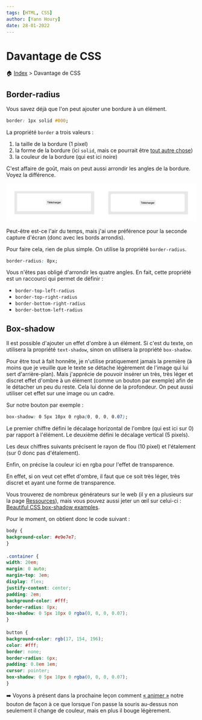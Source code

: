 ```yaml
---
tags: [HTML, CSS]
author: [Yann Houry]
date: 28-01-2022
---
```


# Davantage de CSS
🏠 [Index](https://github.com/YannHY/html-css-js/blob/main/index.md) > Davantage de CSS

## Border-radius
Vous savez déjà que l'on peut ajouter une bordure à un élément.

```CSS
border: 1px solid #000;
```

La propriété `border` a trois valeurs :

1. la taille de la bordure (1 pixel)
2. la forme de la bordure (ici `solid`, mais ce pourrait être [tout autre chose](https://www.w3schools.com/css/css_border.asp))
3. la couleur de la bordure (qui est ici noire)

C'est affaire de goût, mais on peut aussi arrondir les angles de la bordure. Voyez la différence.

![](https://github.com/YannHY/html-css-js/blob/main/Images/borders.png)

Peut-être est-ce l'air du temps, mais j'ai une préférence pour la seconde capture d'écran (donc avec les bords arrondis).

Pour faire cela, rien de plus simple. On utilise la propriété `border-radius`.

```CSS
border-radius: 8px;
```

Vous n'êtes pas obligé d'arrondir les quatre angles. En fait, cette propriété est un raccourci qui permet de définir :

- `border-top-left-radius`
- `border-top-right-radius`
- `border-bottom-right-radius`
- `border-bottom-left-radius`

## Box-shadow
Il est possible d'ajouter un effet d'ombre à un élément. Si c'est du texte, on utilisera la propriété `text-shadow`, sinon on utilisera la propriété `box-shadow`.

Pour être tout à fait honnête, je n'utilise pratiquement jamais la première (à moins que je veuille que le texte se détache légèrement de l'image qui lui sert d'arrière-plan). Mais j'apprécie de pouvoir insérer un très, très léger et discret effet d'ombre à un élément (comme un bouton par exemple) afin de le détacher un peu du reste. Cela lui donne de la profondeur. On peut aussi utiliser cet effet sur une image ou un cadre.

Sur notre bouton par exemple :

```CSS
box-shadow: 0 5px 10px 0 rgba(0, 0, 0, 0.07);
```

Le premier chiffre défini le décalage horizontal de l'ombre (qui est ici sur 0) par rapport à l'élément. Le deuxième défini le décalage vertical (5 pixels).

Les deux chiffres suivants précisent le rayon de flou (10 pixel) et l'étalement (sur 0 donc pas d'étalement).

Enfin, on précise la couleur ici en rgba pour l'effet de transparence. 

En effet, si on veut cet effet d'ombre, il faut que ce soit très léger, très discret et ayant une forme de transparence.

Vous trouverez de nombreux générateurs sur le web (il y en a plusieurs sur la page [Ressources](https://github.com/YannHY/html-css-js/blob/main/Ressources.md)), mais vous pouvez aussi jeter un œil sur celui-ci : [Beautiful CSS box-shadow examples](https://getcssscan.com/css-box-shadow-examples).

Pour le moment, on obtient donc le code suivant :

```CSS
body {
background-color: #e9e7e7;
}

.container {
width: 20em;
margin: 0 auto;
margin-top: 3em;
display: flex;
justify-content: center;
padding: 2em;
background-color: #fff;
border-radius: 8px;
box-shadow: 0 5px 10px 0 rgba(0, 0, 0, 0.07);
}

button {
background-color: rgb(17, 154, 196);
color: #fff;
border: none;
border-radius: 6px;
padding: 0.8em 1em;
cursor: pointer;
box-shadow: 0 5px 10px 0 rgba(0, 0, 0, 0.07);
}
```

➡️ Voyons à présent dans la prochaine leçon comment [« animer »](https://github.com/YannHY/html-css-js/blob/main/5.%20Cinquième%20partie/5.4%20Animation%201.md) notre bouton de façon à ce que lorsque l'on passe la souris au-dessus non seulement il change de couleur, mais en plus il bouge légèrement.

